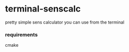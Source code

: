 # terminal-senscalc
pretty simple sens calculator you can use from the terminal

### requirements
cmake
